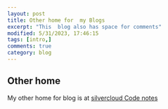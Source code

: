 ```yaml
---
layout: post
title: Other home for  my Blogs
excerpt: "This  blog also has space for comments"
modified: 5/31/2023, 17:46:15
tags: [intro,]
comments: true
category: blog
---
```


## Other home
My other home for blog is at [silvercloud Code notes](https://tejasavinashshetty.github.io/silvercloud/)

